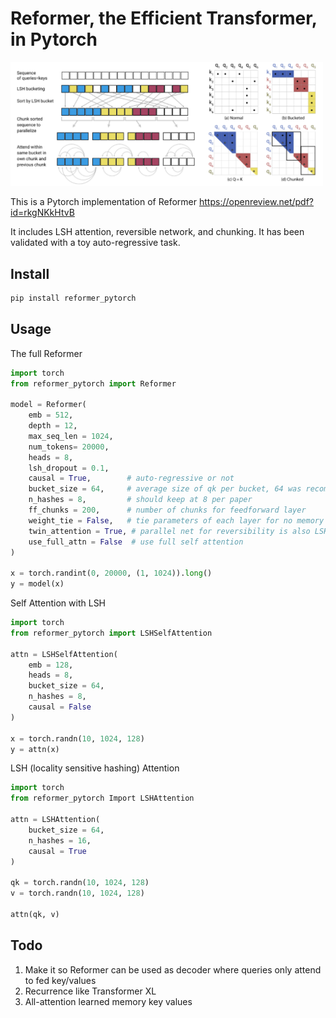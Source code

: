# Reformer, the Efficient Transformer, in Pytorch

<img src="./lsh_attention.png" width="500">

This is a Pytorch implementation of Reformer https://openreview.net/pdf?id=rkgNKkHtvB

It includes LSH attention, reversible network, and chunking. It has been validated with a toy auto-regressive task.

## Install

```bash
pip install reformer_pytorch
```

## Usage

The full Reformer

```python
import torch
from reformer_pytorch import Reformer

model = Reformer(
    emb = 512,
    depth = 12,
    max_seq_len = 1024,
    num_tokens= 20000,
    heads = 8,
    lsh_dropout = 0.1,
    causal = True,        # auto-regressive or not
    bucket_size = 64,     # average size of qk per bucket, 64 was recommended in paper
    n_hashes = 8,         # should keep at 8 per paper
    ff_chunks = 200,      # number of chunks for feedforward layer
    weight_tie = False,   # tie parameters of each layer for no memory per additional depth
    twin_attention = True, # parallel net for reversibility is also LSH attention, not feedforward w/ gelu
    use_full_attn = False  # use full self attention
)

x = torch.randint(0, 20000, (1, 1024)).long()
y = model(x)
```

Self Attention with LSH

```python
import torch
from reformer_pytorch import LSHSelfAttention

attn = LSHSelfAttention(
    emb = 128,
    heads = 8,
    bucket_size = 64,
    n_hashes = 8,
    causal = False
)

x = torch.randn(10, 1024, 128)
y = attn(x)
```

LSH (locality sensitive hashing) Attention

```python
import torch
from reformer_pytorch Import LSHAttention

attn = LSHAttention(
    bucket_size = 64,
    n_hashes = 16,
    causal = True
)

qk = torch.randn(10, 1024, 128)
v = torch.randn(10, 1024, 128)

attn(qk, v)
```

## Todo

1. Make it so Reformer can be used as decoder where queries only attend to fed key/values
2. Recurrence like Transformer XL
3. All-attention learned memory key values
